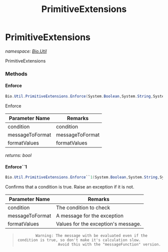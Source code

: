 ﻿---
title: PrimitiveExtensions
---

# PrimitiveExtensions
_namespace: [Bio.Util](N-Bio.Util.html)_

PrimitiveExtensions

### Methods

#### Enforce
```csharp
Bio.Util.PrimitiveExtensions.Enforce(System.Boolean,System.String,System.Object[])
```
Enforce

|Parameter Name|Remarks|
|--------------|-------|
|condition|condition|
|messageToFormat|messageToFormat|
|formatValues|formatValues|

_returns: bool_

#### Enforce``1
```csharp
Bio.Util.PrimitiveExtensions.Enforce``1(System.Boolean,System.String,System.Object[])
```
Confirms that a condition is true. Raise an exception if it is not.

|Parameter Name|Remarks|
|--------------|-------|
|condition|The condition to check|
|messageToFormat|A message for the exception|
|formatValues|Values for the exception's message.|

> 
>             Warning: The message with be evaluated even if the condition is true, so don't make it's calculation slow.
>                       Avoid this with the "messageFunction" version.
>             




